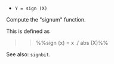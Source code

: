* `Y = sign (X)`

Compute the "signum" function.

This is defined as

>> %%sign (x) =  x ./ abs (X)%%

See also: `signbit`.
